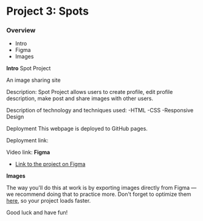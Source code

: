 # Project 3: Spots

### Overview

- Intro
- Figma
- Images

**Intro**
Spot Project

An image sharing site

Description: Spot Project allows users to create profile, edit profile description, make post and share images with other users.

Description of technology and techniques used:
-HTML
-CSS
-Responsive Design

Deployment
This webpage is deployed to GitHub pages.

Deployment link:

Video link:
**Figma**

- [Link to the project on Figma](https://www.figma.com/file/BBNm2bC3lj8QQMHlnqRsga/Sprint-3-Project-%E2%80%94-Spots?type=design&node-id=2%3A60&mode=design&t=afgNFybdorZO6cQo-1)

**Images**

The way you'll do this at work is by exporting images directly from Figma — we recommend doing that to practice more. Don't forget to optimize them [here](https://tinypng.com/), so your project loads faster.

Good luck and have fun!
